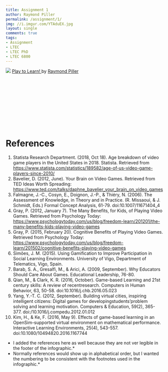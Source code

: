 ```yaml
---
title: Assignment 1
author: Raymond Piller
permalink: /assignment/1/
img: //i.imgur.com/YTAduEX.jpg
layout: single
comments: true
tags:
- Assignment
- LTEC
- LTEC PhD
- LTEC 6800
---
```

<p>
  <img src="https://github.com/VertigoRay/LTEC6800.ray.pillers.us/raw/master/assets/images/PlayToLearn.png" style="max-width: none;">
  <a href="https://www.canva.com/design/DADdC791Y4w/view?utm_content=DADdC791Y4w&amp;utm_campaign=designshare&amp;utm_medium=embeds&amp;utm_source=link" target="_blank" rel="noopener">
    Play to Learn!
  </a>
  by
  <a href="https://www.canva.com/fS9aQ2Vgm6canva.com?utm_campaign=designshare&amp;utm_medium=embeds&amp;utm_source=link" target="_blank" rel="noopener">
    Raymond Piller
  </a>
</p>
<div id="ted-embed" style="">
  <div style="max-width: 854px; position: relative; top: -1288px; left: 83px; width: 270px;">
    <div style="position:relative;height:0;padding-bottom:56.25%">
      <iframe src="https://embed.ted.com/talks/daphne_bavelier_your_brain_on_video_games" width="854" height="480" style="position:absolute; left:0; top:0; width:100%; height:100%" frameborder="0" scrolling="no" allowfullscreen="">
      </iframe>
    </div>
  </div>
</div>

# References

1. Statista Research Department. (2018, Oct 18). Age breakdown of video game players in the United States in 2018. Statista. Retrieved from https://www.statista.com/statistics/189582/age-of-us-video-game-players-since-2010/
1. Bavelier, D. (2012, June). Your Brain on Video Games. Retrieved from TED Ideas Worth Spreading: https://www.ted.com/talks/daphne_bavelier_your_brain_on_video_games
1. Falmagne, J.-C., Cosyn, E., Doignon, J.-P., & Thiéry, N. (2006). The Assessment of Knowledge, in Theory and in Practice. (R. Missaoui, & J. Schmidt, Eds.) Formal Concept Analysis, 61-79. doi:10.1007/11671404_4
1. Gray, P. (2012, January 7). The Many Benefits, for Kids, of Playing Video Games. Retrieved from Psychology Today: https://www.psychologytoday.com/us/blog/freedom-learn/201201/the-many-benefits-kids-playing-video-games
1. Gray, P. (2015, February 20). Cognitive Benefits of Playing Video Games. Retrieved from Psychology Today: https://www.psychologytoday.com/us/blog/freedom-learn/201502/cognitive-benefits-playing-video-games
1. Simões, J. M. (2015). Using Gamification to Improve Participation in Social Learning Environments. University of Vigo, Department of Telematics, Vigo, Spain.
1. Barab, S. A., Gresalfi, M., & Arici, A. (2009, September). Why Educators Should Care About Games. Educational Leadership, 76-80.
1. Qian, M., & Clark, K. R. (2016, October). Game-based Learning and 21st century skills: A review of recentresearch. Computers in Human Behavior, 63, 50-58. doi:10.1016/j.chb.2016.05.023
1. Yang, Y.-T. C. (2012, September). Building virtual cities, inspiring intelligent citizens: Digital games for developingstudents’problem solving and learning motivation. Computers & Education, 59(2), 365-377. doi:/10.1016/j.compedu.2012.01.012
1. Kim, H., & Ke, F. (2016, May 9). Effects of game-based learning in an OpenSim-supported virtual environment on mathematical performance. Interactive Learning Environments, 25(4), 543-557. doi:10.1080/10494820.2016.1167744

* I added the references here as well because they are not ver legible in the footer of the infographic.*
* Normally references would show up in alphabetical order, but I wanted the numbering to be consistent with the footnotes used in the infographic.*